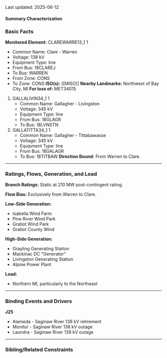 Last updated: 2025-06-12
#### Summary Characterization
### Basic Facts
**Monitored Element:** CLAREWARRE13_1 1
- Common Name: Clare - Warren
- Voltage: 138 kV
- Equipment Type: line
- From Bus: 18CLAREJ
- To Bus: WARREN
- From Zone: CONS
- To Zone: CONS
**ISO(s):** [[MISO]]
**Nearby Landmarks:** Northwest of Bay City, MI
**For loss of:** MET34015
1. GALLALIVIN34_1 1
    - Common Name: Gallagher - Livingston
    - Voltage: 345 kV
	- Equipment Type: line
    - From Bus: 18GLAGR
    - To Bus: 18LVNSTN
2. GALLATITTA34_1 1
    - Common Name: Gallagher - Tittabawasse
    - Voltage: 345 kV
	- Equipment Type: line
    - From Bus: 18GALAGR
    - To Bus: 18TITBAW
**Direction Bound:** From Warren to Clare.

---
### Ratings, Flows, Generation, and Load
**Branch Ratings:**
Static at 210 MW post-contingent rating.

**Flow Bias:**
Exclusively from Warren to Clare.

**Low-Side Generation:**
- Isabella Wind Farm
- Pine River Wind Park
- Gratiot Wind Park
- Gratiot County Wind

**High-Side Generation:**
- Grayling Generating Station
- Mackinac DC "Generator"
- Livingston Generating Station
- Alpine Power Plant

**Load:**
- Northern MI, particularly to the Northeast

---
### Binding Events and Drivers
**J25**
- Alameda - Saginaw River 138 kV retirement
- Monitor - Saginaw River 138 kV outage
- Laundra - Saginaw River 138 kV outage

---
### Sibling/Related Constraints
